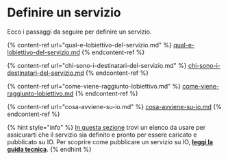 # Definire un servizio

Ecco i passaggi da seguire per definire un servizio.

{% content-ref url="qual-e-lobiettivo-del-servizio.md" %}
[qual-e-lobiettivo-del-servizio.md](qual-e-lobiettivo-del-servizio.md)
{% endcontent-ref %}

{% content-ref url="chi-sono-i-destinatari-del-servizio.md" %}
[chi-sono-i-destinatari-del-servizio.md](chi-sono-i-destinatari-del-servizio.md)
{% endcontent-ref %}

{% content-ref url="come-viene-raggiunto-lobiettivo.md" %}
[come-viene-raggiunto-lobiettivo.md](come-viene-raggiunto-lobiettivo.md)
{% endcontent-ref %}

{% content-ref url="cosa-avviene-su-io.md" %}
[cosa-avviene-su-io.md](cosa-avviene-su-io.md)
{% endcontent-ref %}

{% hint style="info" %}
[In questa sezione](../../risorse-utili/checklist.md) trovi un elenco da usare per assicurarti che il servizio sia definito e pronto per essere caricato e pubblicato su IO. Per scoprire come pubblicare un servizio su IO, [**leggi la guida tecnica**](http://localhost:5000/s/coSKRte21UjDBRWKLtEs/funzionalita/creare-un-servizio).&#x20;
{% endhint %}
